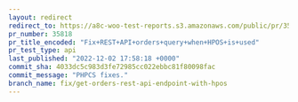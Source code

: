 ```yaml
---
layout: redirect
redirect_to: https://a8c-woo-test-reports.s3.amazonaws.com/public/pr/35818/api/index.html
pr_number: 35818
pr_title_encoded: "Fix+REST+API+orders+query+when+HPOS+is+used"
pr_test_type: api
last_published: "2022-12-02 17:58:18 +0000"
commit_sha: 4033dc5c983d3fe72985cc022ebbc81f80098fac
commit_message: "PHPCS fixes."
branch_name: fix/get-orders-rest-api-endpoint-with-hpos
---
```

